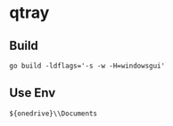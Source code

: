 # qtray

## Build

```shell
go build -ldflags='-s -w -H=windowsgui'
```

## Use Env

`${onedrive}\\Documents`
